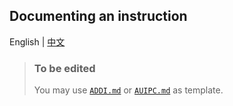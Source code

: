 ## Documenting an instruction

English | [中文](./doc-instruction.zh.md)

> ### To be edited
> 
> You may use
> [`ADDI.md`](../arch/riscv32/I/addi.md)
> or [`AUIPC.md`](../arch/riscv32/I/AUIPC.md)
> as template.